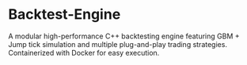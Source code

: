 # Backtest-Engine
A modular high-performance C++ backtesting engine featuring GBM + Jump tick simulation and multiple plug-and-play trading strategies. Containerized with Docker for easy execution.
